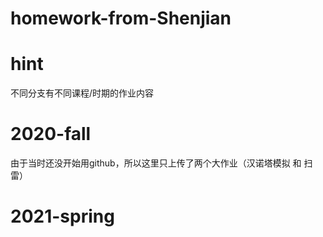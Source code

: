 # homework-from-Shenjian

# hint
不同分支有不同课程/时期的作业内容

# 2020-fall
由于当时还没开始用github，所以这里只上传了两个大作业（汉诺塔模拟 和 扫雷）

# 2021-spring
